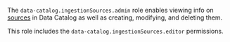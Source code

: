 The `data-catalog.ingestionSources.admin` role enables viewing info on [sources](../../../metadata-hub/concepts/data-catalog.md#metadata-upload) in Data Catalog as well as creating, modifying, and deleting them.

This role includes the `data-catalog.ingestionSources.editor` permissions.
